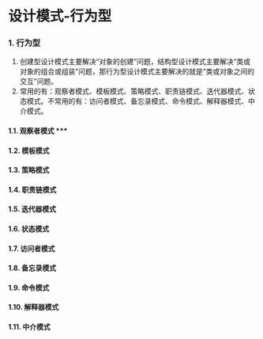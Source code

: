 # 设计模式-行为型


### 1. 行为型
1. 创建型设计模式主要解决“对象的创建”问题，结构型设计模式主要解决“类或对象的组合或组装”问题，那行为型设计模式主要解决的就是“类或对象之间的交互”问题。
1. 常用的有：观察者模式、模板模式、策略模式、职责链模式、迭代器模式、状态模式。不常用的有：访问者模式、备忘录模式、命令模式、解释器模式、中介模式。

#### 1.1. 观察者模式 ***

#### 1.2. 模板模式

#### 1.3. 策略模式

#### 1.4. 职责链模式

#### 1.5. 迭代器模式

#### 1.6. 状态模式

#### 1.7. 访问者模式

#### 1.8. 备忘录模式

#### 1.9. 命令模式

#### 1.10. 解释器模式

#### 1.11. 中介模式
